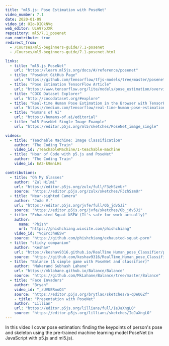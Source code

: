 ```yaml
---
title: "ml5.js: Pose Estimation with PoseNet"
video_number: 7.1
date: 2020-01-09
video_id: OIo-DIOkNVg
web_editor: ULA97pJXR
repository: ml5/7.1_posenet
can_contribute: true
redirect_from:
  - /Courses/ml5-beginners-guide/7.1-posenet
  - /Courses/ml5-beginners-guide/7.1-posenet.html

links:
  - title: "ml5.js PoseNet"
    url: "https://learn.ml5js.org/docs/#/reference/posenet"
  - title: "PoseNet GitHub Page"
    url: "https://github.com/tensorflow/tfjs-models/tree/master/posenet"
  - title: "Pose Estimation TensorFlow Article"
    url: "https://www.tensorflow.org/lite/models/pose_estimation/overview"
  - title: "COCO Dataset Explorer"
    url: "http://cocodataset.org/#explore"
  - title: "Real-time Human Pose Estimation in the Browser with TensorFlow.js"
    url: "https://medium.com/tensorflow/real-time-human-pose-estimation-in-the-browser-with-tensorflow-js-7dd0bc881cd5"
  - title: "Humans of AI"
    url: "https://humans-of.ai/editorial"
  - title: "ml5 PoseNet Single Image Example"
    url: "https://editor.p5js.org/ml5/sketches/PoseNet_image_single"

videos:
  - title: "Teachable Machine: Image Classification"
    author: "The Coding Train"
    video_id: /TeachableMachine/1-teachable-machine
  - title: "Hour of Code with p5.js and PoseNet"
    author: "The Coding Train"
    video_id: EA3-k9mnLHs

contributions:
  - title: "Oh My Glasses"
    author: "Zul Hilmi"
    url: "https://editor.p5js.org/zulx/full/F3zhSzmUr"
    source: "https://editor.p5js.org/zulx/sketches/F3zhSzmUr"
  - title: "Near-sighted Camera"
    author: "João V."
    url: "https://editor.p5js.org/jvfe/full/Ob_jdv5Ji"
    source: "https://editor.p5js.org/jvfe/sketches/Ob_jdv5Ji"
  - title: "Exhausted Squat NSFW (It's safe for work actually)"
    author:
      name: "Phish"
      url: "https://phishchiang.wixsite.com/phishchiang"
    video_id: "VqErc3hWESw"
    source: "https://github.com/phishchiang/exhausted-squat-porn"
  - title: "sticky companion"
    author: "Keshav"
    url: "https://keshav9316.github.io/RealTime_Human_pose_Classifier/pose_classifier_human_skeleton/index.html"
    source: "https://github.com/keshav9316/RealTime_Human_pose_Classifier/blob/master/pose_classifier_human_skeleton/sketch.js"
  - title: "Balance (A simple game with PoseNet and classifier)"
    author: "Makarand Subhash Lahane"
    url: "https://mklahane.github.io/Balance/Balance"
    source: "https://github.com/MkLahane/Balance/tree/master/Balance"
  - title: "Face Invaders"
    author: "Bryan"
    video_id: "_zUVUERnoQ4"
    source: "https://editor.p5js.org/brytlao/sketches/a-qDeUGZf"
    - title: "Presentation with PoseNet"
    author: "Lillian"
    url: "https://editor.p5js.org/lillians/full/IeJaXngLO"
    source: "https://editor.p5js.org/lillians/sketches/IeJaXngLO"
---
```

In this video I cover pose estimation: finding the keypoints of person's pose and skeleton using the pre-trained machine learning model PoseNet (in JavaScript with p5.js and ml5.js).
